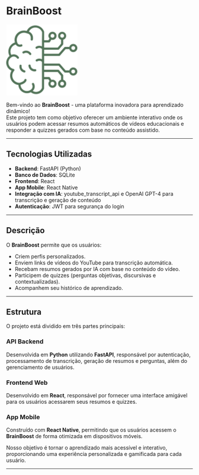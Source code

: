 # BrainBoost
![Logo](https://github.com/tassandro/brainboost/blob/main/9240330-68f477fe%20(1).png)

Bem-vindo ao **BrainBoost** - uma plataforma inovadora para aprendizado dinâmico!  
Este projeto tem como objetivo oferecer um ambiente interativo onde os usuários podem acessar resumos automáticos de vídeos educacionais e responder a quizzes gerados com base no conteúdo assistido.

---

## Tecnologias Utilizadas

- **Backend**: FastAPI (Python)  
- **Banco de Dados**: SQLite  
- **Frontend**: React  
- **App Mobile**: React Native  
- **Integração com IA**: youtube_transcript_api e OpenAI GPT-4 para transcrição e geração de conteúdo  
- **Autenticação**: JWT para segurança do login

---

## Descrição 

O **BrainBoost** permite que os usuários:

- Criem perfis personalizados.  
- Enviem links de vídeos do YouTube para transcrição automática.  
- Recebam resumos gerados por IA com base no conteúdo do vídeo.  
- Participem de quizzes (perguntas objetivas, discursivas e contextualizadas).  
- Acompanhem seu histórico de aprendizado.  

---

## Estrutura

O projeto está dividido em três partes principais:

### API Backend  
Desenvolvida em **Python** utilizando **FastAPI**, responsável por autenticação, processamento de transcrição, geração de resumos e perguntas, além do gerenciamento de usuários.

### Frontend Web  
Desenvolvido em **React**, responsável por fornecer uma interface amigável para os usuários acessarem seus resumos e quizzes.

### App Mobile  
Construído com **React Native**, permitindo que os usuários acessem o **BrainBoost** de forma otimizada em dispositivos móveis.

Nosso objetivo é tornar o aprendizado mais acessível e interativo, proporcionando uma experiência personalizada e gamificada para cada usuário. 

---
